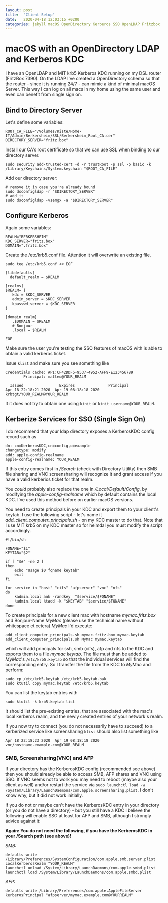 ```yaml
---
layout: post
title:  "Client Setup"
date:   2020-04-18 12:03:15 +0200
categories: jekyll macOS OpenDirectory Kerberos SSO OpenLDAP Fritzbox
---
```


# macOS with an OpenDirectory LDAP and Kerberos KDC

I have an OpenLDAP and MIT krb5 Kerberos KDC running on my DSL router (FritzBox 7390). On the LDAP I've created a OpenDirectory schema so that the router - since it is running 24/7 - can mimic a kind of minimal macOS Server. This way I can log on all macs in my home using the same user and even can benefit from single sign on.

## Bind to Directory Server
Let's define some variables:

```
ROOT_CA_FILE="/Volumes/Kiste/Home-IT/Admin/Berkersheim/SSL/Berkersheim_Root_CA.cer"
DIRECTORY_SERVER="fritz.box"
```


Install our CA's root certificate so that we can use SSL when binding to our directory server.

`sudo security add-trusted-cert -d -r trustRoot -p ssl -p basic -k /Library/Keychains/System.keychain "$ROOT_CA_FILE"`

Add our directory server:

	# remove it in case you're already bound
	sudo dsconfigldap -r "$DIRECTORY_SERVER" 
	# add it
	sudo dsconfigldap -vsemgx -a "$DIRECTORY_SERVER" 


## Configure Kerberos

Again some variables:

	REALM="BERKERSHEIM"
	KDC_SERVER="fritz.box"
	DOMAIN=".fritz.box"

Create the /etc/krb5.conf file. Attention it will overwrite an existing file.

```
sudo tee /etc/krb5.conf << EOF

[libdefaults]
  default_realm = $REALM

[realms]
$REALM= {
   kdc = $KDC_SERVER
   admin_server = $KDC_SERVER
   kpasswd_server = $KDC_SERVER
}

[domain_realm]
   .$DOMAIN = $REALM
   # Bonjour
   .local = $REALM

EOF
```

Make sure the user you're testing the SSO features of macOS with is able to obtain a valid kerberos ticket.

 Issue `klist` and make sure you see something like
```
Credentials cache: API:CF42DDF5-9537-4952-AFF9-E123456789
        Principal: matteo@YOUR_REALM

  Issued                Expires               Principal
Apr 18 22:18:21 2020  Apr 19 08:18:18 2020  krbtgt/YOUR_REALM@YOUR_REALM
```

It it does not try to obtain one using `kinit` or `kinit username@YOUR_REALM`.


## Kerberize Services for SSO (Single Sign On)

I do recommend that your ldap directory exposes a KerberosKDC config record such as

```
dn: cn=KerberosKDC,cn=config,o=example
changetype: modify
add: apple-config-realname
apple-config-realname: YOUR_REALM
```

If this entry comes first in */Search* (check with Directory Utility) then SMB file sharing and VNC screensharing will recognize it and grant access if you have a valid kerberios ticket for that realm.

You *could* probably also replace the one in */Local/Default/Config*, by modifying the *apple-config-realname* which by default contains the local KDC. I've used this method before on earlier macOS versions.

You need to create principals in your KDC and export them to your client's keytab. I use the following script - let's name it *add_client_computer_principals.sh* - on my KDC master to do that. Note that I use MIT krb5 on my KDC master so for heimdal you must modify the script accordingly.


```
#!/bin/sh

FQNAME="$1"
KEYTAB="$2"

if [ "$#" -ne 2 ]
then
	echo "Usage $0 fqname keytab"
	exit
fi

for service in "host" "cifs" "afpserver" "vnc" "nfs"
do
	kadmin.local ank -randkey  "$service/$FQNAME"
	kadmin.local ktadd -k "$KEYTAB" "$service/$FQNAME"
done
```

To create principals for a new client mac with hostname *mymac.fritz.box* and Bonjour-Name *MyMac* (please use the technical name without whitespace et cetera) *MyMac* I'd execute:

	add_client_computer_principals.sh mymac.fritz.box mymac.keytab
	add_client_computer_principals.sh MyMac mymac.keytab

which will add principals for ssh, smb (cifs), afp and nfs to the KDC and exports them to a file *mymac.keytab*. The file must than be added to *MyMac*'s `/etc/krb5.keytab` so that the individual services will find the corresponding entry. So I transfer the file from the KDC to *MyMac* and perform:

	sudo cp /etc/krb5.keytab /etc/krb5.keytab.bak
	sudo ktutil copy mymac.keytab /etc/krb5.keytab

You can list the keytab entries with

	sudo ktutil -k krb5.keytab list

It should list the pre-existing entries, that are associated with the mac's local kerberos realm, and the newly created entries of your network's realm.

If you now try to connect (you do not necessarily have to succeed) to a kerberized service like screensharing `klist` should also list something like

	Apr 18 22:18:23 2020  Apr 19 08:18:18 2020  vnc/hostname.example.com@YOUR_REALM

### SMB, Screensharing(VNC) and AFP

If your directory has the KerberosKDC config (recommended see above) then you should already be able to access SMB, AFP shares and VNC using SSO. If VNC seems not to work you may need to reboot (maybe also your client as well) and/or restart the service via `sudo launchctl load -w /System/Library/LaunchDaemons/com.apple.screensharing.plist`. I don't know why, but It did not work initially.

If you do not or maybe can't have the KerberosKDC entry in your directory (or you do not have a directory) - but you still have a KDC I believe the following will enable SSO at least for AFP and SMB, although I strongly advice against it:

**Again: You do not need the following, if you have the KerberosKDC in your /Search path (see above)!**

*SMB:*

```
defaults write /Library/Preferences/SystemConfiguration/com.apple.smb.server.plist LocalKerberosRealm "YOUR_REALM"
launchctl unload /System/Library/LaunchDaemons/com.apple.smbd.plist
launchctl load /System/Library/LaunchDaemons/com.apple.smbd.plist
```


*AFP:*

```
defaults write /Library/Preferences/com.apple.AppleFileServer kerberosPrincipal "afpserver/mymac.example.com@YOURREALM"
```

